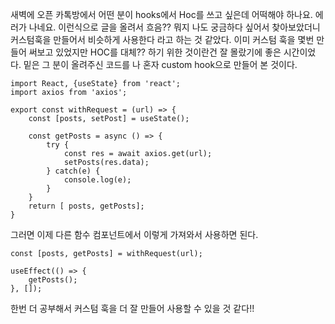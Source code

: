 새벽에 오픈 카톡방에서 어떤 분이 hooks에서 Hoc를 쓰고 싶은데 어떡해야 하나요. 에러가 나네요. 이런식으로 글을 올려서 흐음?? 뭐지 나도 궁금하다 싶어서 찾아보았더니 커스텀훅을 만들어서 비슷하게 사용한다 라고 하는 것 같았다. 이미 커스텀 훅을 몇번 만들어 써보고 있었지만 HOC를 대체?? 하기 위한 것이란건 잘 몰랐기에 좋은 시간이었다. 밑은 그 분이 올려주신 코드를 나 혼자 custom hook으로 만들어 본 것이다.
    
    import React, {useState} from 'react';
    import axios from 'axios';

    export const withRequest = (url) => {
        const [posts, setPost] = useState();

        const getPosts = async () => {
            try {
                const res = await axios.get(url);
                setPosts(res.data);
            } catch(e) {
                console.log(e);
            }
        }
        return [ posts, getPosts];
    }


그러면 이제 다른 함수 컴포넌트에서 이렇게 가져와서 사용하면 된다.
    
    const [posts, getPosts] = withRequest(url);

    useEffect(() => {
        getPosts();
    }, []);

한번 더 공부해서 커스텀 훅을 더 잘 만들어 사용할 수 있을 것 같다!!